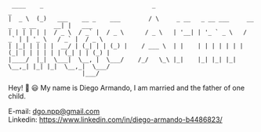   ```
   ____    _                               _                                             _         
 |  _ \  (_)   ___    __ _    ___        / \     _ __   _ __ ___     __ _   _ __     __| |   ___  
 | | | | | |  / _ \  / _` |  / _ \      / _ \   | '__| | '_ ` _ \   / _` | | '_ \   / _` |  / _ \ 
 | |_| | | | |  __/ | (_| | | (_) |    / ___ \  | |    | | | | | | | (_| | | | | | | (_| | | (_) |
 |____/  |_|  \___|  \__, |  \___/    /_/   \_\ |_|    |_| |_| |_|  \__,_| |_| |_|  \__,_|  \___/ 
                       |___/ 

```
Hey! 👋 😃 My name is Diego Armando, I am married and the father of one child. 

E-mail: dgo.npp@gmail.com<br>
Linkedin: https://www.linkedin.com/in/diego-armando-b4486823/

